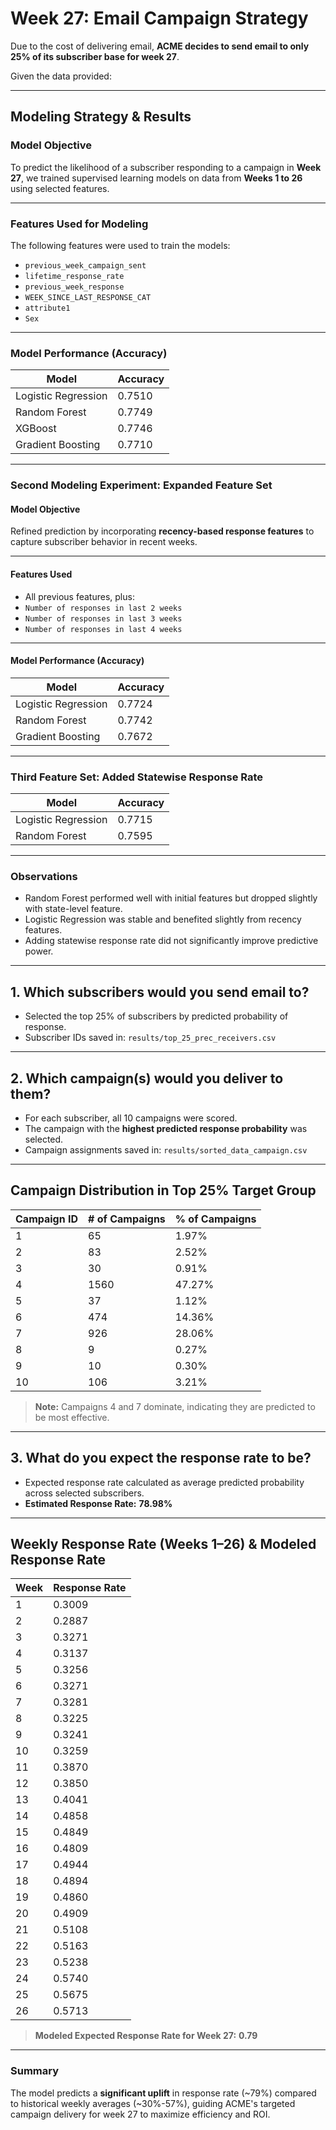 # Week 27: Email Campaign Strategy

Due to the cost of delivering email, **ACME decides to send email to only 25% of its subscriber base for week 27**.

Given the data provided:

---

## Modeling Strategy & Results

### Model Objective

To predict the likelihood of a subscriber responding to a campaign in **Week 27**, we trained supervised learning models on data from **Weeks 1 to 26** using selected features.

---

### Features Used for Modeling

The following features were used to train the models:

- `previous_week_campaign_sent`
- `lifetime_response_rate`
- `previous_week_response`
- `WEEK_SINCE_LAST_RESPONSE_CAT`
- `attribute1`
- `Sex`

---

### Model Performance (Accuracy)

| Model               | Accuracy     |
|---------------------|--------------|
| Logistic Regression  | 0.7510       |
| Random Forest       | 0.7749       |
| XGBoost             | 0.7746       |
| Gradient Boosting   | 0.7710       |

---

### Second Modeling Experiment: Expanded Feature Set

#### Model Objective

Refined prediction by incorporating **recency-based response features** to capture subscriber behavior in recent weeks.

---

#### Features Used

- All previous features, plus:
- `Number of responses in last 2 weeks`
- `Number of responses in last 3 weeks`
- `Number of responses in last 4 weeks`

---

#### Model Performance (Accuracy)

| Model               | Accuracy     |
|---------------------|--------------|
| Logistic Regression  | 0.7724       |
| Random Forest       | 0.7742       |
| Gradient Boosting   | 0.7672       |

---

### Third Feature Set: Added Statewise Response Rate

| Model               | Accuracy     |
|---------------------|--------------|
| Logistic Regression  | 0.7715       |
| Random Forest       | 0.7595       |

---

### Observations

- Random Forest performed well with initial features but dropped slightly with state-level feature.
- Logistic Regression was stable and benefited slightly from recency features.
- Adding statewise response rate did not significantly improve predictive power.

---

## 1. Which subscribers would you send email to?

- Selected the top 25% of subscribers by predicted probability of response.
- Subscriber IDs saved in: `results/top_25_prec_receivers.csv`

---

## 2. Which campaign(s) would you deliver to them?

- For each subscriber, all 10 campaigns were scored.
- The campaign with the **highest predicted response probability** was selected.
- Campaign assignments saved in: `results/sorted_data_campaign.csv`

---

## Campaign Distribution in Top 25% Target Group

| Campaign ID | # of Campaigns | % of Campaigns |
|-------------|----------------|----------------|
| 1           | 65             | 1.97%          |
| 2           | 83             | 2.52%          |
| 3           | 30             | 0.91%          |
| 4           | 1560           | 47.27%         |
| 5           | 37             | 1.12%          |
| 6           | 474            | 14.36%         |
| 7           | 926            | 28.06%         |
| 8           | 9              | 0.27%          |
| 9           | 10             | 0.30%          |
| 10          | 106            | 3.21%          |

> **Note:** Campaigns 4 and 7 dominate, indicating they are predicted to be most effective.

---

## 3. What do you expect the response rate to be?

- Expected response rate calculated as average predicted probability across selected subscribers.
- **Estimated Response Rate:** **78.98%**

---

## Weekly Response Rate (Weeks 1–26) & Modeled Response Rate

| Week | Response Rate |
|-------|--------------|
| 1     | 0.3009       |
| 2     | 0.2887       |
| 3     | 0.3271       |
| 4     | 0.3137       |
| 5     | 0.3256       |
| 6     | 0.3271       |
| 7     | 0.3281       |
| 8     | 0.3225       |
| 9     | 0.3241       |
| 10    | 0.3259       |
| 11    | 0.3870       |
| 12    | 0.3850       |
| 13    | 0.4041       |
| 14    | 0.4858       |
| 15    | 0.4849       |
| 16    | 0.4809       |
| 17    | 0.4944       |
| 18    | 0.4894       |
| 19    | 0.4860       |
| 20    | 0.4909       |
| 21    | 0.5108       |
| 22    | 0.5163       |
| 23    | 0.5238       |
| 24    | 0.5740       |
| 25    | 0.5675       |
| 26    | 0.5713       |

> **Modeled Expected Response Rate for Week 27:** **0.79**

---

### Summary

The model predicts a **significant uplift** in response rate (~79%) compared to historical weekly averages (~30%-57%), guiding ACME's targeted campaign delivery for week 27 to maximize efficiency and ROI.


